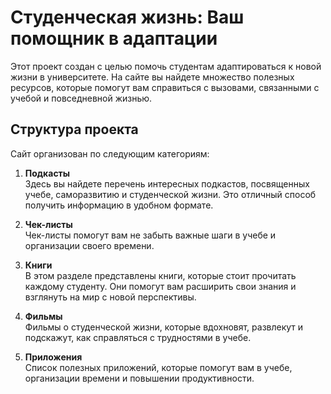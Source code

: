# Студенческая жизнь: Ваш помощник в адаптации

Этот проект создан с целью помочь студентам адаптироваться к новой жизни в университете. На сайте вы найдете множество полезных ресурсов, которые помогут вам справиться с вызовами, связанными с учебой и повседневной жизнью.

## Структура проекта

Сайт организован по следующим категориям:

1. **Подкасты**  
   Здесь вы найдете перечень интересных подкастов, посвященных учебе, саморазвитию и студенческой жизни. Это отличный способ получить информацию в удобном формате.

2. **Чек-листы**  
  Чек-листы помогут вам не забыть важные шаги в учебе и организации своего времени.

3. **Книги**  
   В этом разделе представлены книги, которые стоит прочитать каждому студенту. Они помогут вам расширить свои знания и взглянуть на мир с новой перспективы.

4. **Фильмы**  
   Фильмы о студенческой жизни, которые вдохновят, развлекут и подскажут, как справляться с трудностями в учебе.

5. **Приложения**  
   Список полезных приложений, которые помогут вам в учебе, организации времени и повышении продуктивности.

